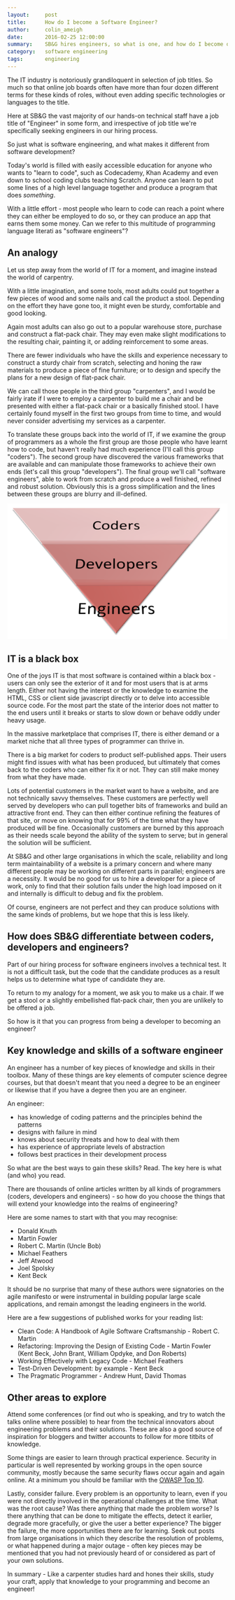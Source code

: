 ```yaml
---
layout:     post
title:      How do I become a Software Engineer?
author:     colin_ameigh
date:       2016-02-25 12:00:00
summary:    SB&G hires engineers, so what is one, and how do I become one?
category:   software engineering
tags:       engineering
---
```


The IT industry is notoriously grandiloquent in selection of job titles.  So much so that online job boards often have more than four dozen different terms for these kinds of roles, without even adding specific technologies or languages to the title.

Here at SB&G the vast majority of our hands-on technical staff have a job title of "Engineer" in some form, and irrespective of job title we're specifically seeking engineers in our hiring process.

So just what is software engineering, and what makes it different from software development?

Today's world is filled with easily accessible education for anyone who wants to "learn to code", such as Codecademy, Khan Academy and even down to school coding clubs teaching Scratch.  Anyone can learn to put some lines of a high level language together and produce a program that does _something_.

With a little effort - most people who learn to code can reach a point where they can either be employed to do so, or they can produce an app that earns them some money.  Can we refer to this multitude of programming language literati as "software engineers"?


## An analogy

Let us step away from the world of IT for a moment, and imagine instead the world of carpentry.

With a little imagination, and some tools, most adults could put together a few pieces of wood and some nails and call the product a stool.  Depending on the effort they have gone too, it might even be sturdy, comfortable and good looking.

Again most adults can also go out to a popular warehouse store, purchase and construct a flat-pack chair.  They may even make slight modifications to the resulting chair, painting it, or adding reinforcement to some areas.

There are fewer individuals who have the skills and experience necessary to construct a sturdy chair from scratch, selecting and honing the raw materials to produce a piece of fine furniture; or to design and specify the plans for a new design of flat-pack chair.

We can call those people in the third group "carpenters", and I would be fairly irate if I were to employ a carpenter to build me a chair and be presented with either a flat-pack chair or a basically finished stool.  I have certainly found myself in the first two groups from time to time, and would never consider advertising my services as a carpenter.

To translate these groups back into the world of IT, if we examine the group of programmers as a whole the first group are those people who have learnt how to code, but haven't really had much experience (I'll call this group "coders").  The second group have discovered the various frameworks that are available and can manipulate those frameworks to achieve their own ends (let's call this group "developers").  The final group we'll call "software engineers", able to work from scratch and produce a well finished, refined and robust solution.  Obviously this is a gross simplification and the lines between these groups are blurry and ill-defined.

![Programmer Pyramid](/images/dev-pyramid.png)

## IT is a black box

One of the joys IT is that most software is contained within a black box - users can only see the exterior of it and for most users that is at arms length. Either not having the interest or the knowledge to examine the HTML, CSS or client side javascript directly or to delve into accessible source code.  For the most part the state of the interior does not matter to the end users until it breaks or starts to slow down or behave oddly under heavy usage.

In the massive marketplace that comprises IT, there is either demand or a market niche that all three types of programmer can thrive in.

There is a big market for coders to product self-published apps.  Their users might find issues with what has been produced, but ultimately that comes back to the coders who can either fix it or not.  They can still make money from what they have made.

Lots of potential customers in the market want to have a website, and are not technically savvy themselves.  These customers are perfectly well served by developers who can pull together bits of frameworks and build an attractive front end.  They can then either continue refining the features of that site, or move on knowing that for 99% of the time what they have produced will be fine.  Occasionally customers are burned by this approach as their needs scale beyond the ability of the system to serve; but in general the solution will be sufficient.

At SB&G and other large organisations in which the scale, reliability and long term maintainability of a website is a primary concern and where many different people may be working on different parts in parallel; engineers are a necessity.  It would be no good for us to hire a developer for a piece of work, only to find that their solution fails under the high load imposed on it and internally is difficult to debug and fix the problem.

Of course, engineers are not perfect and they can produce solutions with the same kinds of problems, but we hope that this is less likely.

## How does SB&G differentiate between coders, developers and engineers?

Part of our hiring process for software engineers involves a technical test.  It is not a difficult task, but the code that the candidate produces as a result helps us to determine what type of candidate they are.

To return to my analogy for a moment, we ask you to make us a chair.  If we get a stool or a slightly embellished flat-pack chair, then you are unlikely to be offered a job.

So how is it that you can progress from being a developer to becoming an engineer?

## Key knowledge and skills of a software engineer

An engineer has a number of key pieces of knowledge and skills in their toolbox.  Many of these things are key elements of computer science degree courses, but that doesn't meant that you need a degree to be an engineer or likewise that if you have a degree then you are an engineer.

An engineer:

* has knowledge of coding patterns and the principles behind the patterns
* designs with failure in mind
* knows about security threats and how to deal with them
* has experience of appropriate levels of abstraction
* follows best practices in their development process

So what are the best ways to gain these skills?  Read.  The key here is what (and who) you read.

There are thousands of online articles written by all kinds of programmers (coders, developers and engineers) - so how do you choose the things that will extend your knowledge into the realms of engineering?

Here are some names to start with that you may recognise:

* Donald Knuth
* Martin Fowler
* Robert C. Martin (Uncle Bob)
* Michael Feathers
* Jeff Atwood
* Joel Spolsky
* Kent Beck

It should be no surprise that many of these authors were signatories on the agile manifesto or were instrumental in building popular large scale applications, and remain amongst the leading engineers in the world.

Here are a few suggestions of published works for your reading list:

* Clean Code: A Handbook of Agile Software Craftsmanship - Robert C. Martin
* Refactoring: Improving the Design of Existing Code - Martin Fowler (Kent Beck, John Brant, William Opdyke, and Don Roberts)
* Working Effectively with Legacy Code - Michael Feathers
* Test-Driven Development: by example - Kent Beck
* The Pragmatic Programmer - Andrew Hunt, David Thomas

## Other areas to explore

Attend some conferences (or find out who is speaking, and try to watch the talks online where possible) to hear from the technical innovators about engineering problems and their solutions.  These are also a good source of inspiration for bloggers and twitter accounts to follow for more titbits of knowledge.

Some things are easier to learn through practical experience. Security in particular is well represented by working groups in the open source community, mostly because the same security flaws occur again and again online. At a minimum you should be familiar with the [OWASP Top 10](https://www.owasp.org/index.php/Top10).

Lastly, consider failure.  Every problem is an opportunity to learn, even if you were not directly involved in the operational challenges at the time.  What was the root cause?  Was there anything that made the problem worse?  Is there anything that can be done to mitigate the effects, detect it earlier, degrade more gracefully, or give the user a better experience?  The bigger the failure, the more opportunities there are for learning.  Seek out posts from large organisations in which they describe the resolution of problems, or what happened during a major outage - often key pieces may be mentioned that you had not previously heard of or considered as part of your own solutions.

In summary - Like a carpenter studies hard and hones their skills, study your craft, apply that knowledge to your programming and become an engineer!
